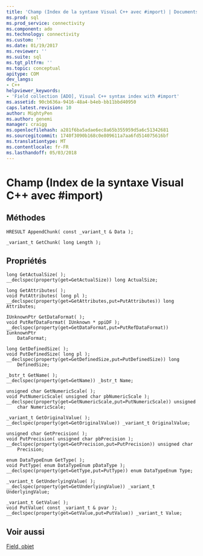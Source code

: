 ```yaml
---
title: 'Champ (Index de la syntaxe Visual C++ avec #import) | Documents Microsoft'
ms.prod: sql
ms.prod_service: connectivity
ms.component: ado
ms.technology: connectivity
ms.custom: ''
ms.date: 01/19/2017
ms.reviewer: ''
ms.suite: sql
ms.tgt_pltfrm: ''
ms.topic: conceptual
apitype: COM
dev_langs:
- C++
helpviewer_keywords:
- 'Field collection [ADO], Visual C++ syntax index with #import'
ms.assetid: 90cb636a-9416-48a4-b4eb-bb11bbd40950
caps.latest.revision: 10
author: MightyPen
ms.author: genemi
manager: craigg
ms.openlocfilehash: a281f6ba5adae6ec8a65b355959d5a6c51342681
ms.sourcegitcommit: 1740f3090b168c0e809611a7aa6fd514075616bf
ms.translationtype: MT
ms.contentlocale: fr-FR
ms.lasthandoff: 05/03/2018
---
```

# <a name="field-visual-c-syntax-index-with-import"></a>Champ (Index de la syntaxe Visual C++ avec #import)
## <a name="methods"></a>Méthodes  
  
```  
HRESULT AppendChunk( const _variant_t & Data );  
  
_variant_t GetChunk( long Length );  
```  
  
## <a name="properties"></a>Propriétés  
  
```  
long GetActualSize( );  
__declspec(property(get=GetActualSize)) long ActualSize;  
  
long GetAttributes( );  
void PutAttributes( long pl );  
__declspec(property(get=GetAttributes,put=PutAttributes)) long     Attributes;  
  
IUnknownPtr GetDataFormat( );  
void PutRefDataFormat( IUnknown * ppiDF );  
__declspec(property(get=GetDataFormat,put=PutRefDataFormat)) IunknownPtr  
    DataFormat;  
  
long GetDefinedSize( );  
void PutDefinedSize( long pl );  
__declspec(property(get=GetDefinedSize,put=PutDefinedSize)) long  
    DefinedSize;  
  
_bstr_t GetName( );  
__declspec(property(get=GetName)) _bstr_t Name;  
  
unsigned char GetNumericScale( );  
void PutNumericScale( unsigned char pbNumericScale );  
__declspec(property(get=GetNumericScale,put=PutNumericScale)) unsigned  
    char NumericScale;  
  
_variant_t GetOriginalValue( );  
__declspec(property(get=GetOriginalValue)) _variant_t OriginalValue;  
  
unsigned char GetPrecision( );  
void PutPrecision( unsigned char pbPrecision );  
__declspec(property(get=GetPrecision,put=PutPrecision)) unsigned char  
    Precision;  
  
enum DataTypeEnum GetType( );  
void PutType( enum DataTypeEnum pDataType );  
__declspec(property(get=GetType,put=PutType)) enum DataTypeEnum Type;  
  
_variant_t GetUnderlyingValue( );  
__declspec(property(get=GetUnderlyingValue)) _variant_t UnderlyingValue;  
  
_variant_t GetValue( );  
void PutValue( const _variant_t & pvar );  
__declspec(property(get=GetValue,put=PutValue)) _variant_t Value;  
```  
  
## <a name="see-also"></a>Voir aussi  
 [Field, objet](../../../ado/reference/ado-api/field-object.md)

